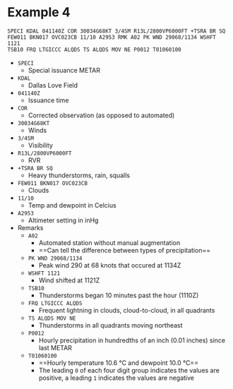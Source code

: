 # Example 4

```
SPECI KDAL 041140Z COR 30034G68KT 3/4SM R13L/2800VP6000FT +TSRA BR SQ
FEW011 BKN017 OVC023CB 11/10 A2953 RMK A02 PK WND 29068/1134 WSHFT 1121
TSB10 FRQ LTGICCC ALQDS TS ALQDS MOV NE P0012 T01060100
```

* `SPECI`
  * Special issuance METAR
* `KDAL`
  * Dallas Love Field
* `041140Z`
  * Issuance time
* `COR`
  * Corrected observation (as opposed to automated)
* `30034G68KT`
  * Winds
* `3/4SM`
  * Visibility
* `R13L/2800VP6000FT`
  * RVR
* `+TSRA BR SQ`
  * Heavy thunderstorms, rain, squalls
* `FEW011 BKN017 OVC023CB`
  * Clouds
* `11/10`
  * Temp and dewpoint in Celcius
* `A2953`
  * Altimeter setting in inHg
* Remarks
  * `A02`
    * Automated station without manual augmentation
    * ==Can tell the difference between types of precipitation==
  * `PK WND 29068/1134`
    * Peak wind 290 at 68 knots that occured at 1134Z
  * `WSHFT 1121`
    * Wind shifted at 1121Z
  * `TSB10`
    * Thunderstorms began 10 minutes past the hour (1110Z)
  * `FRQ LTGICCC ALQDS`
    * Frequent lightning in clouds, cloud-to-cloud, in all quadrants
  * `TS ALQDS MOV NE`
    * Thunderstorms in all quadrants moving northeast
  * `P0012`
    * Hourly precipitation in hundredths of an inch (0.01 inches) since last METAR
  * `T01060100`
    * ==Hourly temperature 10.6 &#176;C and dewpoint 10.0 &#176;C==
    * The leading `0` of each four digit group indicates the values are positive, a leading `1` indicates the values are negative

